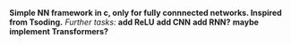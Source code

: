**Simple NN framework in c, only for fully connnected networks. Inspired from Tsoding.**
*Further tasks:*
**add ReLU**
**add CNN**
**add RNN?**
**maybe implement Transformers?**

